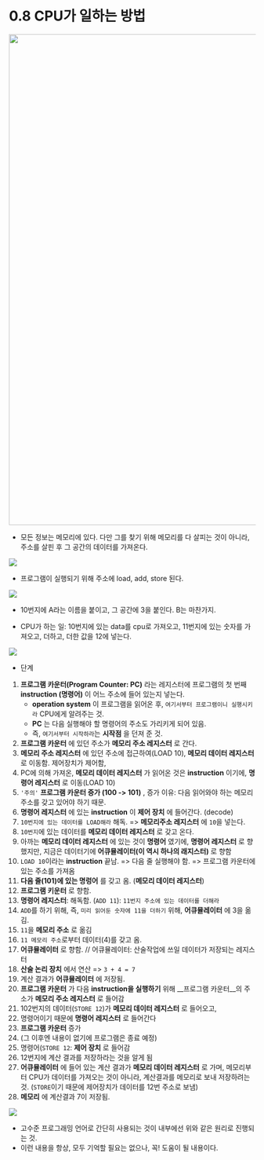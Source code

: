 # 0.8 CPU가 일하는 방법
<img src="https://github.com/uber9ma/following_C/blob/master/images/comp16.png?raw=true" width="1000">

* 모든 정보는 메모리에 있다. 다만 그를 찾기 위해 메모리를 다 살피는 것이 아니라, 
주소를 살핀 후 그 공간의 데이터를 가져온다.

<img src="https://github.com/uber9ma/following_C/blob/master/images/comp17.png?raw=true">

* 프로그램이 실행되기 위해 주소에 load, add, store 된다.

<img src="https://github.com/uber9ma/following_C/blob/master/images/comp18.png?raw=true">

* 10번지에 A라는 이름을 붙이고, 그 공간에 3을 붙인다. B는 마찬가지. 

* CPU가 하는 일: 10번지에 있는 data를 cpu로 가져오고, 11번지에 있는 숫자를 가져오고, 더하고, 
더한 값을 12에 넣는다.

<img src="https://github.com/uber9ma/following_C/blob/master/images/comp19.png?raw=true">

* 단계
1. __프로그램 카운터(Program Counter: PC)__ 라는 레지스터에 프로그램의 첫 번째 __instruction (명령어)__ 이 어느 주소에 들어 있는지 넣는다.
    - __operation system__ 이 프로그램을 읽어온 후, `여기서부터 프로그램이니 실행시키라` CPU에게 알려주는 것.
    - __PC__ 는 다음 실행해야 할 명령어의 주소도 가리키게 되어 있음.
    - 즉, `여기서부터 시작하라`는 __시작점__ 을 던져 준 것.
2. __프로그램 카운터__ 에 있던 주소가 __메모리 주소 레지스터__ 로 간다. 
3. __메모리 주소 레지스터__ 에 있던 주소에 접근하여(LOAD 10), __메모리 데이터 레지스터__ 로 이동함. 제어장치가 제어함,
4. PC에 의해 가져온, __메모리 데이터 레지스터__ 가 읽어온 것은 __instruction__ 이기에, __명령어 레지스터__ 로 이동(LOAD 10)
5. `'주의'` __프로그램 카운터 증가 (100 -> 101)__ , 증가 이유: 다음 읽어와야 하는 메모리 주소를 갖고 있어야 하기 때문.
6. __명령어 레지스터__ 에 있는 __instruction__ 이 __제어 장치__ 에 들어간다. (decode)
7. `10번지에 있는 데이터를 LOAD해라` 해독. => __메모리주소 레지스터__ 에 `10`을 넣는다.
8. `10번지`에 있는 데이터를 __메모리 데이터 레지스터__ 로 갖고 온다.
9. 아까는 __메모리 데이터 레지스터__ 에 있는 것이 __명령어__ 였기에, __명령어 레지스터__ 로 향했지만, 지금은 데이터기에 __어큐뮬레이터(이 역시 하나의 래지스터)__ 로 향함 
10. `LOAD 10`이라는 __instruction__  끝남. => 다음 줄 실행해야 함. => 프로그램 카운터에 있는 주소를 가져옴 
11. __다음 줄(101)에 있는 명렁어__ 를 갖고 옴. (__메모리 데이터 레지스터__) 
12. __프로그램 키운터__ 로 향함.
13. __명령어 레지스터__: 해독함. (`ADD 11`): `11번지 주소에 있는 데이터를 더해라`
14. `ADD`를 하기 위해, 즉, `미리 읽어둔 숫자에 11을 더하기` 위해, __어큐뮬레이터__ 에 3을 옮김.
15. `11`을 __메모리 주소__ 로 옮김
16. `11 메모리 주소`로부터 데이터(4)를 갖고 옴.
17. __어큐뮬레이터__ 로 향함. // 어큐뮬레이터: 산술작업에 쓰일 데이터가 저장되는 레지스터
18. __산술 논리 장치__ 에서 연산 => `3 + 4 = 7`
19. 계산 결과가 __어큐뮬레이터__ 에 저장됨.
20. __프로그램 카운터__ 가 다음 __instruction을 실행하기__  위해 __프로그램 카운터__의 주소가 __메모리 주소 레지스터__ 로 들어감
21. 102번지의 데이터(`STORE 12`)가 __메모리 데이터 레지스터__ 로 들어오고,
22. 명령어이기 때문에 __명령어 레지스터__ 로 들어간다
23. __프로그램 카운터__ 증가
24. (그 이후엔 내용이 없기에 프로그램은 종료 예정)
25. 명령어(`STORE 12`: __제어 장치__ 로 들어감
26. 12번지에 계산 결과를 저장하라는 것을 알게 됨
27. __어큐뮬레이터__ 에 들어 있는 계산 결과가 __메모리 데이터 레지스터__ 로 가며, 
메모리부터 CPU가 데이터를 가져오는 것이 아니라, 계산결과를 메모리로 보내 저장하려는 것.
(`STORE`이기 때문에 제어장치가 데이터를 12번 주소로 보냄)
28. __메모리__ 에 계산결과 7이 저장됨.


<img src="https://github.com/uber9ma/following_C/blob/master/images/comp19.png?raw=true">


* 고수준 프로그래밍 언어로 간단히 사용되는 것이 내부에선 위와 같은 원리로 진행되는 것.
* 이런 내용을 항상, 모두 기억할 필요는 없으나, 꼭! 도움이 될 내용이다.